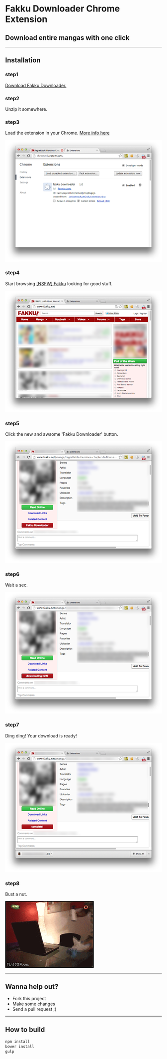 # Fakku Downloader Chrome Extension 
## Download entire mangas with one click

---

## Installation

### step1

[Download Fakku Downloader.](https://github.com/realkamesennin/fakku-downloader-chrome/raw/gh-pages/fakku-downloader-chrome-1.0.0.zip)

### step2
Unzip it somewhere.

### step3

Load the extension in your Chrome. [More info here](https://developer.chrome.com/extensions/getstarted#unpacked)

![alt tag](https://raw.githubusercontent.com/realkamesennin/fakku-downloader-chrome/gh-pages/images/step3.png)

### step4

Start browsing [[NSFW] Fakku](http://www.fakku.net/) looking for good stuff.

![alt tag](https://raw.githubusercontent.com/realkamesennin/fakku-downloader-chrome/gh-pages/images/step4.png)

### step5

Click the new and awsome 'Fakku Downloader' button.

![alt tag](https://raw.githubusercontent.com/realkamesennin/fakku-downloader-chrome/gh-pages/images/step5.png)

### step6

Wait a sec.

![alt tag](https://raw.githubusercontent.com/realkamesennin/fakku-downloader-chrome/gh-pages/images/step6.png)

### step7

Ding ding! Your download is ready!

![alt tag](https://raw.githubusercontent.com/realkamesennin/fakku-downloader-chrome/gh-pages/images/step7.png)

### step8

Bust a nut.

![alt tag](https://raw.githubusercontent.com/realkamesennin/fakku-downloader-chrome/gh-pages/images/step8.gif)

---

## Wanna help out?

- Fork this project
- Make some changes
- Send a pull request ;)

---


## How to build


```
npm install
bower install
gulp
```
